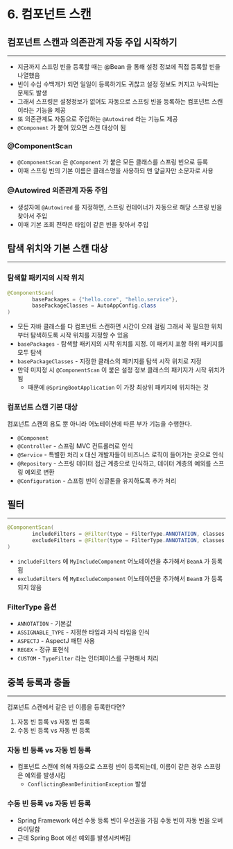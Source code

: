 # 6. 컴포넌트 스캔

## 컴포넌트 스캔과 의존관계 자동 주입 시작하기
---
- 지금까지 스프링 빈을 등록할 때는 @Bean 을 통해 설정 정보에 직접 등록할 빈을 나열했음
- 빈이 수십 수백개가 되면 일일이 등록하기도 귀찮고 설정 정보도 커지고 누락되는 문제도 발생
- 그래서 스프링은 설정정보가 없어도 자동으로 스프링 빈을 등록하는 컴포넌트 스캔이라는 기능을 제공
- 또 의존관계도 자동으로 주입하는 `@Autowired` 라는 기능도 제공
- `@Component` 가 붙어 있으면 스캔 대상이 됨

### @ComponentScan
- `@ComponentScan` 은 `@Component` 가 붙은 모든 클래스를 스프링 빈으로 등록
- 이때 스프링 빈의 기본 이름은 클래스명을 사용하되 맨 앞글자만 소문자로 사용

### @Autowired 의존관계 자동 주입
- 생성자에 `@Autowired` 를 지정하면, 스프링 컨테이너가 자동으로 해당 스프링 빈을 찾아서 주입
- 이때 기본 조회 전략은 타입이 같은 빈을 찾아서 주입

## 탐색 위치와 기본 스캔 대상
---
### 탐색할 패키지의 시작 위치
```java
@ComponentScan(
        basePackages = {"hello.core", "hello.service"},
        basePackageClasses = AutoAppConfig.class
)
```
- 모든 자바 클래스를 다 컴포넌트 스캔하면 시간이 오래 걸림 그래서 꼭 필요한 위치부터 탐색하도록 시작 위치를 지정할 수 있음
- `basePackages` - 탐색할 패키지의 시작 위치를 지정. 이 패키지 포함 하위 패키지를 모두 탐색
- `basePackageClasses` - 지정한 클래스의 패키지를 탐색 시작 위치로 지정
- 만약 미지정 시 `@ComponentScan` 이 붙은 설정 정보 클래스의 패키지가 시작 위치가 됨
    - 때문에 `@SpringBootApplication` 이 가장 최상위 패키지에 위치하는 것

### 컴포넌트 스캔 기본 대상
컴포넌트 스캔의 용도 뿐 아니라 어노테이션에 따른 부가 기능을 수행한다.
- `@Component`
- `@Controller` - 스프링 MVC 컨트롤러로 인식
- `@Service` - 특별한 처리 x 대신 개발자들이 비즈니스 로직이 들어가는 곳으로 인식
- `@Repository` - 스프링 데이터 접근 계층으로 인식하고, 데이터 계층의 예외를 스프링 예외로 변환
- `@Configuration` - 스프링 빈이 싱글톤을 유지하도록 추가 처리

## 필터
---
```java
@ComponentScan(
        includeFilters = @Filter(type = FilterType.ANNOTATION, classes = MyIncludeComponent.class),
        excludeFilters = @Filter(type = FilterType.ANNOTATION, classes = MyExcludeComponent.class)
)
```
- `includeFilters` 에 `MyIncludeComponent` 어노테이션을 추가해서 `BeanA` 가 등록됨
- `excludeFilters` 에 `MyExcludeComponent` 어노테이션을 추가해서 `BeanB` 가 등록되지 않음

### FilterType 옵션
- `ANNOTATION` - 기본값
- `ASSIGNABLE_TYPE` - 지정한 타입과 자식 타입을 인식
- `ASPECTJ` - AspectJ 패턴 사용
- `REGEX` - 정규 표현식
- `CUSTOM` - `TypeFilter` 라는 인터페이스를 구현해서 처리

## 중복 등록과 충돌
---
컴포넌트 스캔에서 같은 빈 이름을 등록한다면?
1. 자동 빈 등록 vs 자동 빈 등록
2. 수동 빈 등록 vs 자동 빈 등록

### 자동 빈 등록 vs 자동 빈 등록
- 컴포넌트 스캔에 의해 자동으로 스프링 빈이 등록되는데, 이름이 같은 경우 스프링은 예외를 발생시킴
    - `ConflictingBeanDefinitionException` 발생

### 수동 빈 등록 vs 자동 빈 등록
- Spring Framework 에선 수동 등록 빈이 우선권을 가짐 수동 빈이 자동 빈을 오버라이딩함
- 근데 Spring Boot 에선 예외를 발생시켜버림
